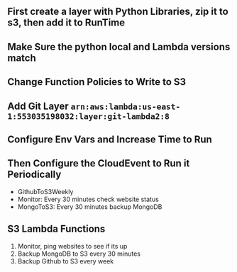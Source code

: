 ## First create a layer with Python Libraries, zip it to s3, then add it to RunTime
## Make Sure the python local and Lambda versions match
## Change Function Policies to Write to S3
## Add Git Layer `arn:aws:lambda:us-east-1:553035198032:layer:git-lambda2:8`
## Configure Env Vars and Increase Time to Run
## Then Configure the CloudEvent to Run it Periodically



- GithubToS3Weekly
- Monitor: Every 30 minutes check website status
- MongoToS3: Every 30 minutes backup MongoDB



## S3 Lambda Functions

1. Monitor, ping websites to see if its up
2. Backup MongoDB to S3 every 30 minutes
3. Backup Github to S3 every week
